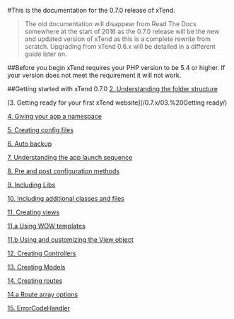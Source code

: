 #This is the documentation for the 0.7.0 release of xTend.
>The old documentation will disappear from Read The Docs somewhere at the start of 2016 as the 0.7.0 release will be the new and updated version of xTend as this is a complete rewrite from scratch. Upgrading from xTend 0.6.x will be detailed in a different guide later on.

##Before you begin
xTend requires your PHP version to be 5.4 or higher. If your version does not meet the requirement it will not work.

##Getting started with xTend 0.7.0
[2. Understanding the folder structure](/0.7.x/02.%20Understanding%20the%20folder%20structure/)  

[3. Getting ready for your first xTend website](/0.7.x/03.%20Getting ready/)  

[4. Giving your app a namespace](/0.7.x/04.%20Giving%20your%20app%20a%20namespace/)  

[5. Creating config files](/0.7.x/05.%20Creating%20config%20files/)  

[6. Auto backup](/0.7.x/06.%20Auto%20backup)  

[7. Understanding the app launch sequence](/0.7.x/07.%20Understanding%20the%20app%20launch%20sequence/)  

[8. Pre and post configuration methods](/0.7.x/08.%20Pre%20and%20post%20configuration%20methods/)  

[9. Including Libs](/0.7.x/09.%20Including%20Libs/)  

[10. Including additional classes and files](/0.7.x/10.%20Including%20additional%20classes%20and%20files/)  

[11. Creating views](/0.7.x/11.%20Creating%20views/)  

[11.a Using WOW templates](/0.7.x/11.a%20Using%20WOW%20templates/)  

[11.b Using and customizing the View object](/0.7.x/11.b%20Using%20and%20customizing%20the%20View%20object/)  

[12. Creating Controllers](/0.7.x/12.%20Creating%20Controllers/)  

[13. Creating Models](/0.7.x/13.%20Creating%20Models/)  

[14. Creating routes](/0.7.x/14.%20Creating%20routes/)  

[14.a Route array options](/0.7.x/14.a%20Route%20array%20options/)  

[15. ErrorCodeHandler](/0.7.x/15.%20ErrorCodeHandler)  